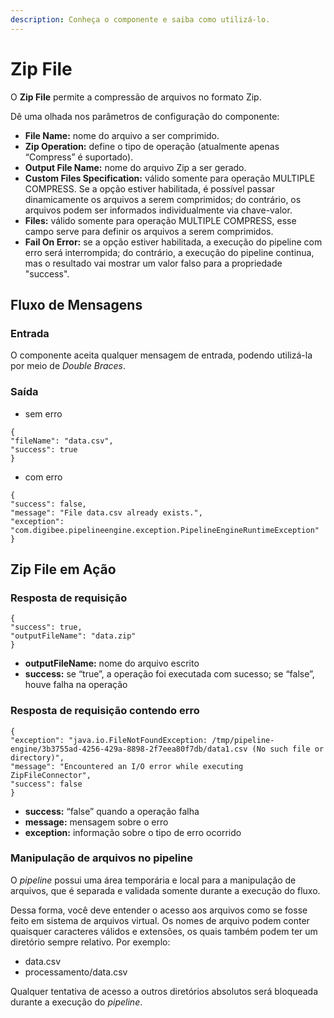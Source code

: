 ```yaml
---
description: Conheça o componente e saiba como utilizá-lo.
---
```


# Zip File

O **Zip File** permite a compressão de arquivos no formato Zip.

Dê uma olhada nos parâmetros de configuração do componente:

* **File Name:** nome do arquivo a ser comprimido.
* **Zip Operation:** define o tipo de operação (atualmente apenas “Compress” é suportado).
* **Output File Name:** nome do arquivo Zip a ser gerado.
* **Custom Files Specification:** válido somente para operação MULTIPLE COMPRESS. Se a opção estiver habilitada, é possível passar dinamicamente os arquivos a serem comprimidos; do contrário, os arquivos podem ser informados individualmente via chave-valor.
* **Files:** válido somente para operação MULTIPLE COMPRESS, esse campo serve para definir os arquivos a serem comprimidos.
* **Fail On Error:** se a opção estiver habilitada, a execução do pipeline com erro será interrompida; do contrário, a execução do pipeline continua, mas o resultado vai mostrar um valor falso para a propriedade "success".

### &#x20;<a href="#h_bb0cd702f6" id="h_bb0cd702f6"></a>

## Fluxo de Mensagens <a href="#fluxo-de-mensagens" id="fluxo-de-mensagens"></a>

### **Entrada** <a href="#entrada" id="entrada"></a>

O componente aceita qualquer mensagem de entrada, podendo utilizá-la por meio de _Double Braces_.

### &#x20;<a href="#h_9117e8efca" id="h_9117e8efca"></a>

### **Saída** <a href="#sada" id="sada"></a>

* sem erro

```
{
"fileName": "data.csv",
"success": true
}
```

* com erro

```
{
"success": false,
"message": "File data.csv already exists.",
"exception":
"com.digibee.pipelineengine.exception.PipelineEngineRuntimeException"
}
```

## Zip File em Ação <a href="#zip-file-em-ao" id="zip-file-em-ao"></a>

### **Resposta de requisição** <a href="#resposta-de-requisio" id="resposta-de-requisio"></a>

```
{
"success": true,
"outputFileName": "data.zip"
}
```

* **outputFileName:** nome do arquivo escrito
* **success:** se “true”, a operação foi executada com sucesso; se “false”, houve falha na operação

### &#x20;<a href="#h_7e492fdc4a" id="h_7e492fdc4a"></a>

### **Resposta de requisição contendo erro** <a href="#resposta-de-requisio-contendo-erro" id="resposta-de-requisio-contendo-erro"></a>

```
{
"exception": "java.io.FileNotFoundException: /tmp/pipeline-engine/3b3755ad-4256-429a-8898-2f7eea80f7db/data1.csv (No such file or directory)",
"message": "Encountered an I/O error while executing ZipFileConnector",
"success": false
}
```

* **success:** “false” quando a operação falha
* **message:** mensagem sobre o erro
* **exception:** informação sobre o tipo de erro ocorrido

### **Manipulação de arquivos no pipeline** <a href="#manipulao-de-arquivos-no-pipeline" id="manipulao-de-arquivos-no-pipeline"></a>

O _pipeline_ possui uma área temporária e local para a manipulação de arquivos, que é separada e validada somente durante a execução do fluxo.

Dessa forma, você deve entender o acesso aos arquivos como se fosse feito em sistema de arquivos virtual. Os nomes de arquivo podem conter quaisquer caracteres válidos e extensões, os quais também podem ter um diretório sempre relativo. Por exemplo:

* data.csv
* processamento/data.csv

Qualquer tentativa de acesso a outros diretórios absolutos será bloqueada durante a execução do _pipeline_.
